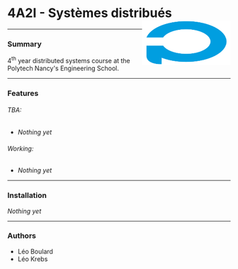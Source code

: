 # 4A2I - Systèmes distribués<img align="right" width="200" height="100" src="https://github.com/Legoota/4A2I-Syst-dist/blob/main/logo.png" alt="Logo Polytech">
---
### Summary

4<sup>th</sup> year distributed systems course at the Polytech Nancy's Engineering School.

---
### Features

###### TBA:
* *Nothing yet*

###### Working:
* *Nothing yet*

---
### Installation
*Nothing yet*

---
### Authors
* Léo Boulard
* Léo Krebs
